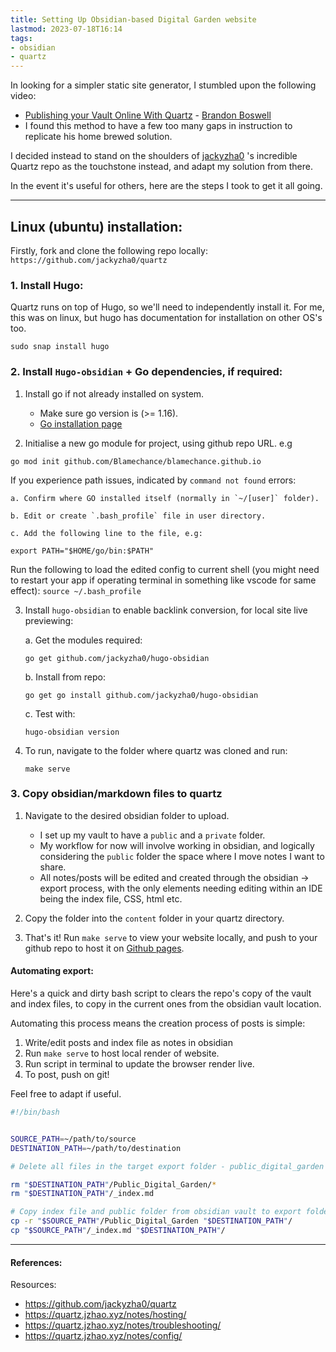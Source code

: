 ```yaml
---
title: Setting Up Obsidian-based Digital Garden website
lastmod: 2023-07-18T16:14
tags:
- obsidian
- quartz
---
```


In looking for a simpler static site generator, I stumbled upon the following video: 

* [Publishing your Vault Online With Quartz](https://brandonkboswell.com/blog/Publishing-your-Obsidian-Vault-Online-with-Quartz/) - [Brandon Boswell](https://brandonkboswell.com/blog/Publishing-your-Obsidian-Vault-Online-with-Quartz/)
* I found this method to have a few too many gaps in instruction to replicate his home brewed solution. 

I decided instead to stand on the shoulders of [jackyzha0](https://github.com/jackyzha0/quartz) 's incredible Quartz repo as the touchstone instead, and adapt my solution from there. 

In the event it's useful for others, here are the steps I took to get it all going.

---

## Linux (ubuntu) installation:

Firstly, fork and clone the following repo locally:
`https://github.com/jackyzha0/quartz`

### 1. Install Hugo:

Quartz runs on top of Hugo, so we'll need to independently install it. For me, this was on linux, but hugo has documentation for installation on other OS's too.

````
sudo snap install hugo
````

### 2. Install `Hugo-obsidian` + Go dependencies, if required:

1. Install go if not already installed on system.
   
   * Make sure go version is (>= 1.16).
   * [Go installation page](https://gohugo.io/installation/)
2. Initialise a new go module for project, using github repo URL. e.g

````
go mod init github.com/Blamechance/blamechance.github.io
````

If you experience path issues, indicated by `command not found` errors:

	a. Confirm where GO installed itself (normally in `~/[user]` folder).
	
	b. Edit or create `.bash_profile` file in user directory.
	
	c. Add the following line to the file, e.g:

```
export PATH="$HOME/go/bin:$PATH"
```

Run the following to load the edited config to current shell (you might need to restart your app if operating terminal in something like vscode for same effect):
`source ~/.bash_profile`

3. Install `hugo-obsidian` to enable backlink conversion, for local site live previewing:

   a. Get the modules required:
   
   ````
   go get github.com/jackyzha0/hugo-obsidian
   ````
   
   b. Install from repo:
   
   ````
   go get go install github.com/jackyzha0/hugo-obsidian
   ````
   
   c. Test with:
   
   ````
   hugo-obsidian version
   ````

3. To run, navigate to the folder where quartz was cloned and run:
   
   ````
   make serve
   ````

### 3. Copy obsidian/markdown files to quartz

1. Navigate to the desired obsidian folder to upload.
   
   * I set up my vault to have a `public` and a `private` folder. 
   * My workflow for now will involve working in obsidian, and logically considering the `public` folder the space where I move notes I want to share. 
   * All notes/posts will be edited and created through the obsidian -> export process, with the only elements needing editing within an IDE being the index file, CSS, html etc. 
1. Copy the folder into the `content` folder in your quartz directory.

1. That's it! Run `make serve` to view your website locally, and push to your github repo to host it on [Github pages](https://quartz.jzhao.xyz/notes/hosting/).

#### Automating export:
Here's a quick and dirty bash script to clears the repo's copy of the vault and index files, to copy in the current ones from the obsidian vault location. 

Automating this process means the creation process of posts is simple:
1. Write/edit posts and index file as notes in obsidian
2. Run `make serve` to host local render of website. 
3. Run script in terminal to update the browser render live. 
4. To post, push on git! 

Feel free to adapt if useful.

```bash
#!/bin/bash


SOURCE_PATH=~/path/to/source
DESTINATION_PATH=~/path/to/destination

# Delete all files in the target export folder - public_digital_garden is the folder that i've placed all my obsidian notes in (both in my vault and the quartz folder). Adapt for your folder name. 

rm "$DESTINATION_PATH"/Public_Digital_Garden/*
rm "$DESTINATION_PATH"/_index.md

# Copy index file and public folder from obsidian vault to export folder for git pushing
cp -r "$SOURCE_PATH"/Public_Digital_Garden "$DESTINATION_PATH"/
cp "$SOURCE_PATH"/_index.md "$DESTINATION_PATH"/
```
---
#### References: 
Resources:
* https://github.com/jackyzha0/quartz
* https://quartz.jzhao.xyz/notes/hosting/
* https://quartz.jzhao.xyz/notes/troubleshooting/
* https://quartz.jzhao.xyz/notes/config/
